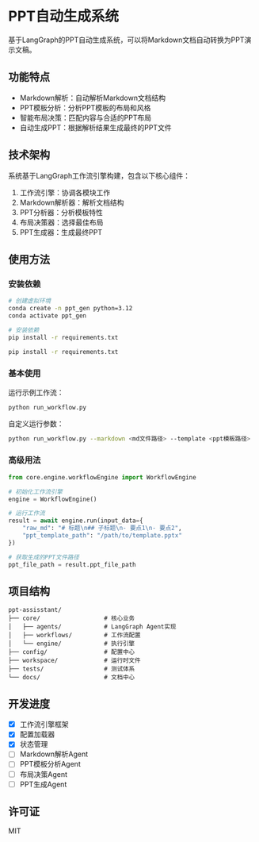# PPT自动生成系统

基于LangGraph的PPT自动生成系统，可以将Markdown文档自动转换为PPT演示文稿。

## 功能特点

- Markdown解析：自动解析Markdown文档结构
- PPT模板分析：分析PPT模板的布局和风格
- 智能布局决策：匹配内容与合适的PPT布局
- 自动生成PPT：根据解析结果生成最终的PPT文件

## 技术架构

系统基于LangGraph工作流引擎构建，包含以下核心组件：

1. 工作流引擎：协调各模块工作
2. Markdown解析器：解析文档结构
3. PPT分析器：分析模板特性
4. 布局决策器：选择最佳布局
5. PPT生成器：生成最终PPT

## 使用方法

### 安装依赖

```bash
# 创建虚拟环境
conda create -n ppt_gen python=3.12
conda activate ppt_gen

# 安装依赖
pip install -r requirements.txt
```


```bash
pip install -r requirements.txt
```

### 基本使用

运行示例工作流：

```bash
python run_workflow.py
```

自定义运行参数：

```bash
python run_workflow.py --markdown <md文件路径> --template <ppt模板路径>
```

### 高级用法

```python
from core.engine.workflowEngine import WorkflowEngine

# 初始化工作流引擎
engine = WorkflowEngine()

# 运行工作流
result = await engine.run(input_data={
    "raw_md": "# 标题\n## 子标题\n- 要点1\n- 要点2",
    "ppt_template_path": "/path/to/template.pptx"
})

# 获取生成的PPT文件路径
ppt_file_path = result.ppt_file_path
```

## 项目结构

```
ppt-assisstant/
├── core/                  # 核心业务
│   ├── agents/            # LangGraph Agent实现
│   ├── workflows/         # 工作流配置
│   └── engine/            # 执行引擎
├── config/                # 配置中心
├── workspace/             # 运行时文件
├── tests/                 # 测试体系
└── docs/                  # 文档中心
```

## 开发进度

- [x] 工作流引擎框架
- [x] 配置加载器
- [x] 状态管理
- [ ] Markdown解析Agent
- [ ] PPT模板分析Agent
- [ ] 布局决策Agent
- [ ] PPT生成Agent

## 许可证

MIT

